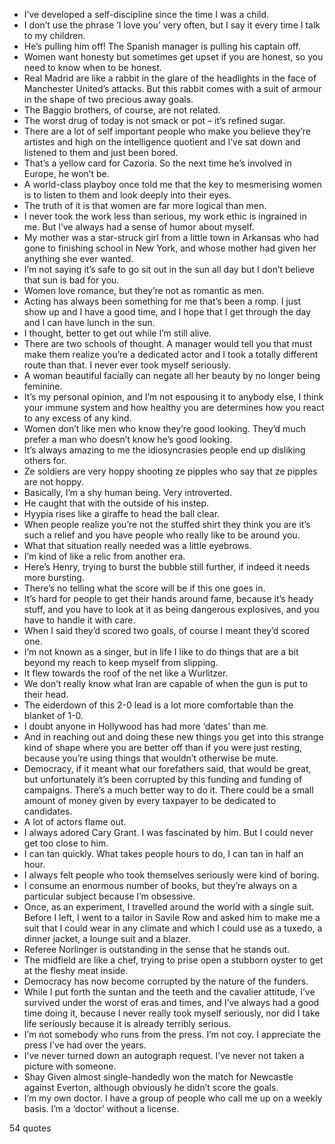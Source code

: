  - I’ve developed a self-discipline since the time I was a child.
 - I don’t use the phrase ‘I love you’ very often, but I say it every time I talk to my children.
 - He’s pulling him off! The Spanish manager is pulling his captain off.
 - Women want honesty but sometimes get upset if you are honest, so you need to know when to be honest.
 - Real Madrid are like a rabbit in the glare of the headlights in the face of Manchester United’s attacks. But this rabbit comes with a suit of armour in the shape of two precious away goals.
 - The Baggio brothers, of course, are not related.
 - The worst drug of today is not smack or pot – it’s refined sugar.
 - There are a lot of self important people who make you believe they’re artistes and high on the intelligence quotient and I’ve sat down and listened to them and just been bored.
 - That’s a yellow card for Cazoria. So the next time he’s involved in Europe, he won’t be.
 - A world-class playboy once told me that the key to mesmerising women is to listen to them and look deeply into their eyes.
 - The truth of it is that women are far more logical than men.
 - I never took the work less than serious, my work ethic is ingrained in me. But I’ve always had a sense of humor about myself.
 - My mother was a star-struck girl from a little town in Arkansas who had gone to finishing school in New York, and whose mother had given her anything she ever wanted.
 - I’m not saying it’s safe to go sit out in the sun all day but I don’t believe that sun is bad for you.
 - Women love romance, but they’re not as romantic as men.
 - Acting has always been something for me that’s been a romp. I just show up and I have a good time, and I hope that I get through the day and I can have lunch in the sun.
 - I thought, better to get out while I’m still alive.
 - There are two schools of thought. A manager would tell you that must make them realize you’re a dedicated actor and I took a totally different route than that. I never ever took myself seriously.
 - A woman beautiful facially can negate all her beauty by no longer being feminine.
 - It’s my personal opinion, and I’m not espousing it to anybody else, I think your immune system and how healthy you are determines how you react to any excess of any kind.
 - Women don’t like men who know they’re good looking. They’d much prefer a man who doesn’t know he’s good looking.
 - It’s always amazing to me the idiosyncrasies people end up disliking others for.
 - Ze soldiers are very hoppy shooting ze pipples who say that ze pipples are not hoppy.
 - Basically, I’m a shy human being. Very introverted.
 - He caught that with the outside of his instep.
 - Hyypia rises like a giraffe to head the ball clear.
 - When people realize you’re not the stuffed shirt they think you are it’s such a relief and you have people who really like to be around you.
 - What that situation really needed was a little eyebrows.
 - I’m kind of like a relic from another era.
 - Here’s Henry, trying to burst the bubble still further, if indeed it needs more bursting.
 - There’s no telling what the score will be if this one goes in.
 - It’s hard for people to get their hands around fame, because it’s heady stuff, and you have to look at it as being dangerous explosives, and you have to handle it with care.
 - When I said they’d scored two goals, of course I meant they’d scored one.
 - I’m not known as a singer, but in life I like to do things that are a bit beyond my reach to keep myself from slipping.
 - It flew towards the roof of the net like a Wurlitzer.
 - We don’t really know what Iran are capable of when the gun is put to their head.
 - The eiderdown of this 2-0 lead is a lot more comfortable than the blanket of 1-0.
 - I doubt anyone in Hollywood has had more ‘dates’ than me.
 - And in reaching out and doing these new things you get into this strange kind of shape where you are better off than if you were just resting, because you’re using things that wouldn’t otherwise be mute.
 - Democracy, if it meant what our forefathers said, that would be great, but unfortunately it’s been corrupted by this funding and funding of campaigns. There’s a much better way to do it. There could be a small amount of money given by every taxpayer to be dedicated to candidates.
 - A lot of actors flame out.
 - I always adored Cary Grant. I was fascinated by him. But I could never get too close to him.
 - I can tan quickly. What takes people hours to do, I can tan in half an hour.
 - I always felt people who took themselves seriously were kind of boring.
 - I consume an enormous number of books, but they’re always on a particular subject because I’m obsessive.
 - Once, as an experiment, I travelled around the world with a single suit. Before I left, I went to a tailor in Savile Row and asked him to make me a suit that I could wear in any climate and which I could use as a tuxedo, a dinner jacket, a lounge suit and a blazer.
 - Referee Norlinger is outstanding in the sense that he stands out.
 - The midfield are like a chef, trying to prise open a stubborn oyster to get at the fleshy meat inside.
 - Democracy has now become corrupted by the nature of the funders.
 - While I put forth the suntan and the teeth and the cavalier attitude, I’ve survived under the worst of eras and times, and I’ve always had a good time doing it, because I never really took myself seriously, nor did I take life seriously because it is already terribly serious.
 - I’m not somebody who runs from the press. I’m not coy. I appreciate the press I’ve had over the years.
 - I’ve never turned down an autograph request. I’ve never not taken a picture with someone.
 - Shay Given almost single-handedly won the match for Newcastle against Everton, although obviously he didn’t score the goals.
 - I’m my own doctor. I have a group of people who call me up on a weekly basis. I’m a ‘doctor’ without a license.

54 quotes